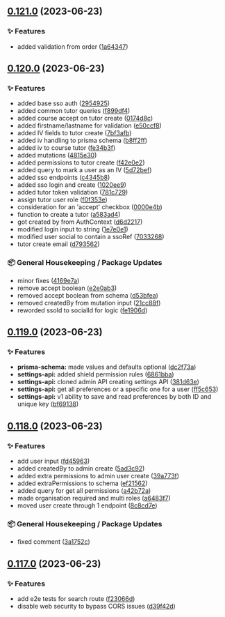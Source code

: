 ## [0.121.0](https://github.com/Open-Study-College/osc/compare/v0.120.0...v0.121.0) (2023-06-23)


### ✨ Features

* added validation from order ([1a64347](https://github.com/Open-Study-College/osc/commit/1a64347138ceca0549696d8f5121564f4f10be3e))

## [0.120.0](https://github.com/Open-Study-College/osc/compare/v0.119.0...v0.120.0) (2023-06-23)


### ✨ Features

* added base sso auth ([2954925](https://github.com/Open-Study-College/osc/commit/2954925ac6a808a8736ed3439a51c138fd216c92))
* added common tutor queries ([f899df4](https://github.com/Open-Study-College/osc/commit/f899df4a54e677b2ffc2e5a2156e74c7cc619ecc))
* added course accept on tutor create ([0174d8c](https://github.com/Open-Study-College/osc/commit/0174d8c7063be3edbcfba246bb91ea494116d4a5))
* added firstname/lastname for validation ([e50ccf8](https://github.com/Open-Study-College/osc/commit/e50ccf8fe06e65f596043be6796f2d5a6249afdc))
* added IV fields to tutor create ([7bf3afb](https://github.com/Open-Study-College/osc/commit/7bf3afb83117fd52be414ea585596a10e44160fd))
* added iv handling to prisma schema ([b8ff2ff](https://github.com/Open-Study-College/osc/commit/b8ff2ff4e96220005f5f37f19811f7a7b1d942d5))
* added iv to course tutor ([fe34b3f](https://github.com/Open-Study-College/osc/commit/fe34b3f39d16039053964972230bac4057f7b7ab))
* added mutations ([4815e30](https://github.com/Open-Study-College/osc/commit/4815e30c56b7a51ba55baaeb01e4f786a6ce4958))
* added permissions to tutor create ([f42e0e2](https://github.com/Open-Study-College/osc/commit/f42e0e2a0844b94c75d93cd51634135d7bbf7a81))
* added query to mark a user as an IV ([5d72bef](https://github.com/Open-Study-College/osc/commit/5d72bef72b57a7bb8b5de1d325da9566880d3273))
* added sso endpoints ([c4345b8](https://github.com/Open-Study-College/osc/commit/c4345b84f2a8f9adb64fec611c4fe8b9a4c40571))
* added sso login and create ([1020ee9](https://github.com/Open-Study-College/osc/commit/1020ee99a10f65640b3b20d94516966ad952deb4))
* added tutor token validation ([781c729](https://github.com/Open-Study-College/osc/commit/781c729c5fd463459c7b38fb173fb9032d938071))
* assign tutor user role ([f0f353e](https://github.com/Open-Study-College/osc/commit/f0f353e2d688face918e35caa6451d702bf2b8b5))
* consideration for an 'accept' checkbox ([0000e4b](https://github.com/Open-Study-College/osc/commit/0000e4b228e60d34c495a5f05aa10eed579c5945))
* function to create a tutor ([a583ad4](https://github.com/Open-Study-College/osc/commit/a583ad407107fb6ac4e15d0bf091160907a031e1))
* got created by from AuthContext ([d6d2217](https://github.com/Open-Study-College/osc/commit/d6d22173f24b67253bedca8f1bada4d421dfc346))
* modified login input to string ([1e7e0e1](https://github.com/Open-Study-College/osc/commit/1e7e0e1df191e02f2d1bae95731e28526bdaffc1))
* modified user social to contain a ssoRef ([7033268](https://github.com/Open-Study-College/osc/commit/703326801e447a3cfd420d978818b4ef208a37b5))
* tutor create email ([d793562](https://github.com/Open-Study-College/osc/commit/d7935626a36859d51c193d86d83ea4ffa2af449f))


### 📦 General Housekeeping / Package Updates

* minor fixes ([4169e7a](https://github.com/Open-Study-College/osc/commit/4169e7a7c96d3d2b1116b9ed65507c2a7bcf199d))
* remove accept boolean ([e2e0ab3](https://github.com/Open-Study-College/osc/commit/e2e0ab34596de35e51a16e284563b169a22ebc2b))
* removed accept boolean from schema ([d53bfea](https://github.com/Open-Study-College/osc/commit/d53bfeac24ddb8d3a3fa286bd43db1c6342beb22))
* removed createdBy from mutation input ([21cc88f](https://github.com/Open-Study-College/osc/commit/21cc88fd46d5b72aad5ceebd590a0f138eae7a1c))
* reworded ssoId to socialId for logic ([fe1906d](https://github.com/Open-Study-College/osc/commit/fe1906d36fd6bee16321a6543002b1e0894afb6a))

## [0.119.0](https://github.com/Open-Study-College/osc/compare/v0.118.0...v0.119.0) (2023-06-23)


### ✨ Features

* **prisma-schema:** made values and defaults optional ([dc2f73a](https://github.com/Open-Study-College/osc/commit/dc2f73aa2e07001061fd1e2f84f71b5072edc6ef))
* **settings-api:** added shield permission rules ([6861bba](https://github.com/Open-Study-College/osc/commit/6861bbaf4035c28bcc0b947814ec182084cd67c2))
* **settings-api:** cloned admin API creating settings API ([381d63e](https://github.com/Open-Study-College/osc/commit/381d63e7c3abc31edf425130746634092e11147b))
* **settings-api:** get all preferences or a specific one for a user ([ff5c653](https://github.com/Open-Study-College/osc/commit/ff5c653ab99a6c7725bc7182d3b758da4ddd83d6))
* **settings-api:** v1 ability to save and read preferences by both ID and unique key ([bf69138](https://github.com/Open-Study-College/osc/commit/bf6913819f99d2194b5c7ec082f50dcc2f751568))

## [0.118.0](https://github.com/Open-Study-College/osc/compare/v0.117.0...v0.118.0) (2023-06-23)


### ✨ Features

* add user input ([fd45963](https://github.com/Open-Study-College/osc/commit/fd45963eeba4f3ffe5edba728a788d4852e532fb))
* added createdBy to admin create ([5ad3c92](https://github.com/Open-Study-College/osc/commit/5ad3c92e8de9335824bbbae5e99a1cdf0fe08c3b))
* added extra permissions to admin user create ([39a773f](https://github.com/Open-Study-College/osc/commit/39a773f8abe4f927181210c9329ad4b3b614fd11))
* added extraPermissions to schema ([ef21562](https://github.com/Open-Study-College/osc/commit/ef21562f8d718756189547a0255e49d1cca7eaa5))
* added query for get all permissions ([a42b72a](https://github.com/Open-Study-College/osc/commit/a42b72a755c9fc596036d93147a8bd272202de0b))
* made organisation required and multi roles ([a6483f7](https://github.com/Open-Study-College/osc/commit/a6483f73d7af4cfb838bd74642aa3e842f743665))
* moved user create through 1 endpoint ([8c8cd7e](https://github.com/Open-Study-College/osc/commit/8c8cd7e920466b0712831ae4c035c1850dcb2c1a))


### 📦 General Housekeeping / Package Updates

* fixed comment ([3a1752c](https://github.com/Open-Study-College/osc/commit/3a1752c503983178746d090e13a6cf496b23d4a4))

## [0.117.0](https://github.com/Open-Study-College/osc/compare/v0.116.0...v0.117.0) (2023-06-23)


### ✨ Features

* add e2e tests for search route ([f23066d](https://github.com/Open-Study-College/osc/commit/f23066d1aaebae45cb4bd26dd22f588ca55c490e))
* disable web security to bypass CORS issues ([d39f42d](https://github.com/Open-Study-College/osc/commit/d39f42df18e58d631fc96dbc6e089e6038018a91))


